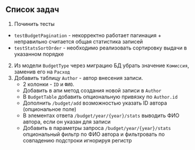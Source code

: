 ## Список задач

1. Починить тесты
* `testBudgetPagination` - некорректно работает пагинация + неправильно считается общая статистика записей
* `testStatsSortOrder` - необходимо реализовать сортировку выдачи в указанном порядке
2. Из модели `BudgetType` через миграцию БД убрать значение `Комиссия`, заменив его на `Расход`
3. Добавить таблицу `Author` - автор внесения записи.
    * 2 колонки - `ID` и `ФИО`.
    * Добавить в апи метод создания новой записи в `Author`
    * В `BudgetTable` добавить опциональную привязку по `Author.id`
    * Дополнить `/budget/add` возможностью указать ID автора (опциональное поле)
    * В элементах ответа `/budget/year/{year}/stats` выводить ФИО автора, если он указан для записи
    * Добавить в параметры запроса `/budget/year/{year}/stats` опциональный фильтр по ФИО автора и фильтровать по совпадению подстроки игнорируя регистр
